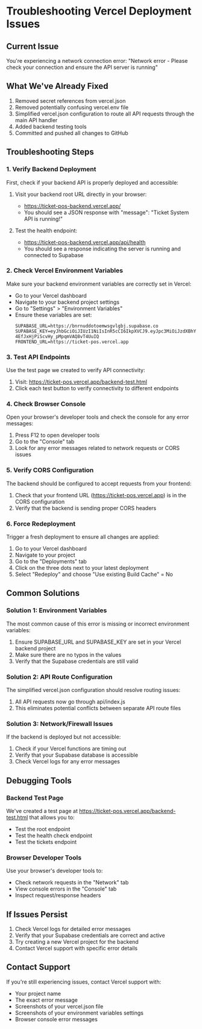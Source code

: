 # Troubleshooting Vercel Deployment Issues

## Current Issue
You're experiencing a network connection error: "Network error - Please check your connection and ensure the API server is running"

## What We've Already Fixed
1. Removed secret references from vercel.json
2. Removed potentially confusing vercel.env file
3. Simplified vercel.json configuration to route all API requests through the main API handler
4. Added backend testing tools
5. Committed and pushed all changes to GitHub

## Troubleshooting Steps

### 1. Verify Backend Deployment
First, check if your backend API is properly deployed and accessible:

1. Visit your backend root URL directly in your browser:
   - https://ticket-pos-backend.vercel.app/
   - You should see a JSON response with "message": "Ticket System API is running!"

2. Test the health endpoint:
   - https://ticket-pos-backend.vercel.app/api/health
   - You should see a response indicating the server is running and connected to Supabase

### 2. Check Vercel Environment Variables
Make sure your backend environment variables are correctly set in Vercel:

- Go to your Vercel dashboard
- Navigate to your backend project settings
- Go to "Settings" > "Environment Variables"
- Ensure these variables are set:
  ```
  SUPABASE_URL=https://bnrnuddotoemwsgvlgbj.supabase.co
  SUPABASE_KEY=eyJhbGciOiJIUzI1NiIsInR5cCI6IkpXVCJ9.eyJpc3MiOiJzdXBhYmFzZSIsInJlZiI6ImJucm51ZGRvdG9lbXdzZ3ZsZ2JqIiwicm9sZSI6ImFub24iLCJpYXQiOjE3NTc1MjU0MDYsImV4cCI6MjA3MzEwMTQwNn0.bSqfeOf8LkV-4EfJxHjPiScvHy_pMpqmVAQ8vT4UuIQ
  FRONTEND_URL=https://ticket-pos.vercel.app
  ```

### 3. Test API Endpoints
Use the test page we created to verify API connectivity:

1. Visit: https://ticket-pos.vercel.app/backend-test.html
2. Click each test button to verify connectivity to different endpoints

### 4. Check Browser Console
Open your browser's developer tools and check the console for any error messages:

1. Press F12 to open developer tools
2. Go to the "Console" tab
3. Look for any error messages related to network requests or CORS issues

### 5. Verify CORS Configuration
The backend should be configured to accept requests from your frontend:

1. Check that your frontend URL (https://ticket-pos.vercel.app) is in the CORS configuration
2. Verify that the backend is sending proper CORS headers

### 6. Force Redeployment
Trigger a fresh deployment to ensure all changes are applied:

1. Go to your Vercel dashboard
2. Navigate to your project
3. Go to the "Deployments" tab
4. Click on the three dots next to your latest deployment
5. Select "Redeploy" and choose "Use existing Build Cache" = No

## Common Solutions

### Solution 1: Environment Variables
The most common cause of this error is missing or incorrect environment variables:

1. Ensure SUPABASE_URL and SUPABASE_KEY are set in your Vercel backend project
2. Make sure there are no typos in the values
3. Verify that the Supabase credentials are still valid

### Solution 2: API Route Configuration
The simplified vercel.json configuration should resolve routing issues:

1. All API requests now go through api/index.js
2. This eliminates potential conflicts between separate API route files

### Solution 3: Network/Firewall Issues
If the backend is deployed but not accessible:

1. Check if your Vercel functions are timing out
2. Verify that your Supabase database is accessible
3. Check Vercel logs for any error messages

## Debugging Tools

### Backend Test Page
We've created a test page at https://ticket-pos.vercel.app/backend-test.html that allows you to:
- Test the root endpoint
- Test the health check endpoint
- Test the tickets endpoint

### Browser Developer Tools
Use your browser's developer tools to:
- Check network requests in the "Network" tab
- View console errors in the "Console" tab
- Inspect request/response headers

## If Issues Persist

1. Check Vercel logs for detailed error messages
2. Verify that your Supabase credentials are correct and active
3. Try creating a new Vercel project for the backend
4. Contact Vercel support with specific error details

## Contact Support

If you're still experiencing issues, contact Vercel support with:
- Your project name
- The exact error message
- Screenshots of your vercel.json file
- Screenshots of your environment variables settings
- Browser console error messages